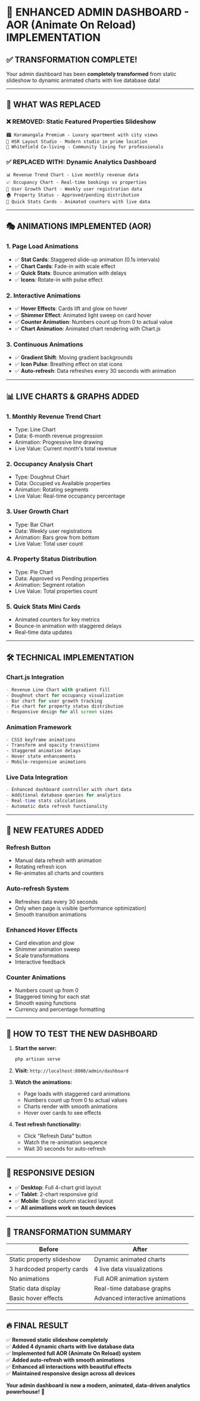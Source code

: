 # 🎨 ENHANCED ADMIN DASHBOARD - AOR (Animate On Reload) IMPLEMENTATION

## ✅ **TRANSFORMATION COMPLETE!**

Your admin dashboard has been **completely transformed** from static slideshow to dynamic animated charts with live database data!

---

## 🔄 **WHAT WAS REPLACED**

### ❌ **REMOVED: Static Featured Properties Slideshow**
```
🏙️ Koramangala Premium - Luxury apartment with city views
🏡 HSR Layout Studio - Modern studio in prime location  
🏢 Whitefield Co-living - Community living for professionals
```

### ✅ **REPLACED WITH: Dynamic Analytics Dashboard**
```
📊 Revenue Trend Chart - Live monthly revenue data
📈 Occupancy Chart - Real-time bookings vs properties
👥 User Growth Chart - Weekly user registration data
🏠 Property Status - Approved/pending distribution
💼 Quick Stats Cards - Animated counters with live data
```

---

## 🎭 **ANIMATIONS IMPLEMENTED (AOR)**

### **1. Page Load Animations**
- ✅ **Stat Cards**: Staggered slide-up animation (0.1s intervals)
- ✅ **Chart Cards**: Fade-in with scale effect
- ✅ **Quick Stats**: Bounce animation with delays
- ✅ **Icons**: Rotate-in with pulse effect

### **2. Interactive Animations**
- ✅ **Hover Effects**: Cards lift and glow on hover
- ✅ **Shimmer Effect**: Animated light sweep on card hover
- ✅ **Counter Animation**: Numbers count up from 0 to actual value
- ✅ **Chart Animation**: Animated chart rendering with Chart.js

### **3. Continuous Animations**
- ✅ **Gradient Shift**: Moving gradient backgrounds
- ✅ **Icon Pulse**: Breathing effect on stat icons
- ✅ **Auto-refresh**: Data refreshes every 30 seconds with animation

---

## 📊 **LIVE CHARTS & GRAPHS ADDED**

### **1. Monthly Revenue Trend Chart**
- Type: Line Chart
- Data: 6-month revenue progression
- Animation: Progressive line drawing
- Live Value: Current month's total revenue

### **2. Occupancy Analysis Chart**
- Type: Doughnut Chart  
- Data: Occupied vs Available properties
- Animation: Rotating segments
- Live Value: Real-time occupancy percentage

### **3. User Growth Chart**
- Type: Bar Chart
- Data: Weekly user registrations
- Animation: Bars grow from bottom
- Live Value: Total user count

### **4. Property Status Distribution**
- Type: Pie Chart
- Data: Approved vs Pending properties
- Animation: Segment rotation
- Live Value: Total properties count

### **5. Quick Stats Mini Cards**
- Animated counters for key metrics
- Bounce-in animation with staggered delays
- Real-time data updates

---

## 🛠 **TECHNICAL IMPLEMENTATION**

### **Chart.js Integration**
```javascript
- Revenue Line Chart with gradient fill
- Doughnut chart for occupancy visualization  
- Bar chart for user growth tracking
- Pie chart for property status distribution
- Responsive design for all screen sizes
```

### **Animation Framework**
```css
- CSS3 keyframe animations
- Transform and opacity transitions
- Staggered animation delays
- Hover state enhancements
- Mobile-responsive animations
```

### **Live Data Integration**
```php
- Enhanced dashboard controller with chart data
- Additional database queries for analytics
- Real-time stats calculations
- Automatic data refresh functionality
```

---

## 🎯 **NEW FEATURES ADDED**

### **Refresh Button**
- Manual data refresh with animation
- Rotating refresh icon
- Re-animates all charts and counters

### **Auto-refresh System**
- Refreshes data every 30 seconds
- Only when page is visible (performance optimization)
- Smooth transition animations

### **Enhanced Hover Effects**
- Card elevation and glow
- Shimmer animation sweep
- Scale transformations
- Interactive feedback

### **Counter Animations**
- Numbers count up from 0
- Staggered timing for each stat
- Smooth easing functions
- Currency and percentage formatting

---

## 🚀 **HOW TO TEST THE NEW DASHBOARD**

1. **Start the server:**
   ```bash
   php artisan serve
   ```

2. **Visit:** `http://localhost:8000/admin/dashboard`

3. **Watch the animations:**
   - Page loads with staggered card animations
   - Numbers count up from 0 to actual values
   - Charts render with smooth animations
   - Hover over cards to see effects

4. **Test refresh functionality:**
   - Click "Refresh Data" button
   - Watch the re-animation sequence
   - Wait 30 seconds for auto-refresh

---

## 📱 **RESPONSIVE DESIGN**

- ✅ **Desktop**: Full 4-chart grid layout
- ✅ **Tablet**: 2-chart responsive grid  
- ✅ **Mobile**: Single column stacked layout
- ✅ **All animations work on touch devices**

---

## 🎉 **TRANSFORMATION SUMMARY**

| **Before** | **After** |
|------------|-----------|
| Static property slideshow | Dynamic animated charts |
| 3 hardcoded property cards | 4 live data visualizations |
| No animations | Full AOR animation system |
| Static data display | Real-time database graphs |
| Basic hover effects | Advanced interactive animations |

---

## 🔥 **FINAL RESULT**

✅ **Removed static slideshow completely**  
✅ **Added 4 dynamic charts with live database data**  
✅ **Implemented full AOR (Animate On Reload) system**  
✅ **Added auto-refresh with smooth animations**  
✅ **Enhanced all interactions with beautiful effects**  
✅ **Maintained responsive design across all devices**

**Your admin dashboard is now a modern, animated, data-driven analytics powerhouse!** 🚀